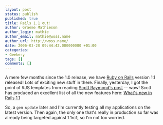 ```yaml
---
layout: post
status: publish
published: true
title: Rails 1.1 out!
author: Graeme Mathieson
author_login: mathie
author_email: mathie@woss.name
author_url: http://woss.name/
date: 2006-03-28 09:44:42.000000000 +01:00
categories:
- Geekery
tags: []
comments: []
---
```

A mere few months since the 1.0 release, we have [Ruby on Rails](http://www.rubyonrails.org/) version 1.1 released!  Lots of exciting new stuff in there.  Finally, yesterday, I got the point of RJS templates from reading [Scott Raymond's post](http://scottraymond.net/articles/2005/12/01/real-world-rails-rjs-templates) -- wow!  Scott has produced an excellent list of all the new features here: [What's new in Rails 1.1](http://scottraymond.net/articles/2006/02/28/rails-1.1)

So, a `gem update` later and I'm currently testing all my applications on the latest version.  Then again, the only one that's really in production so far was already being targeted against 1.1rc1, so I'm not too worried.
